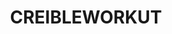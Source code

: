 ---
inv_num: 2019-048
add_credit:
url: 2019-048-creibleworkut
title: CREIBLEWORKUT
year: '2019'
display_year: '2019'
medium: IQDemy Premium UV ink on IKEA LINNMON table tops
dims: 118 x 59
pitch:
ps:
live_url:
youtube:
related_code:
subheading:
download:
commission:
layout: things-i-made
---